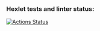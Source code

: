 ### Hexlet tests and linter status:
[![Actions Status](https://github.com/TheGor-365/rails-project-63/workflows/hexlet-check/badge.svg)](https://github.com/TheGor-365/rails-project-63/actions)